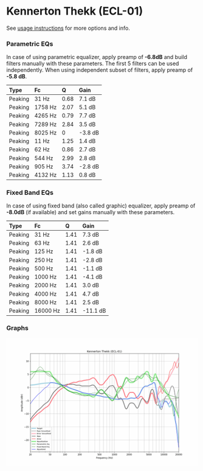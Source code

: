 # Kennerton Thekk (ECL-01)
See [usage instructions](https://github.com/jaakkopasanen/AutoEq#usage) for more options and info.

### Parametric EQs
In case of using parametric equalizer, apply preamp of **-6.8dB** and build filters manually
with these parameters. The first 5 filters can be used independently.
When using independent subset of filters, apply preamp of **-5.8 dB**.

| Type    | Fc      |    Q | Gain    |
|:--------|:--------|:-----|:--------|
| Peaking | 31 Hz   | 0.68 | 7.1 dB  |
| Peaking | 1758 Hz | 2.07 | 5.1 dB  |
| Peaking | 4265 Hz | 0.79 | 7.7 dB  |
| Peaking | 7289 Hz | 2.84 | 3.5 dB  |
| Peaking | 8025 Hz | 0    | -3.8 dB |
| Peaking | 11 Hz   | 1.25 | 1.4 dB  |
| Peaking | 62 Hz   | 0.86 | 2.7 dB  |
| Peaking | 544 Hz  | 2.99 | 2.8 dB  |
| Peaking | 905 Hz  | 3.74 | -2.8 dB |
| Peaking | 4132 Hz | 1.13 | 0.8 dB  |

### Fixed Band EQs
In case of using fixed band (also called graphic) equalizer, apply preamp of **-8.0dB**
(if available) and set gains manually with these parameters.

| Type    | Fc       |    Q | Gain     |
|:--------|:---------|:-----|:---------|
| Peaking | 31 Hz    | 1.41 | 7.3 dB   |
| Peaking | 63 Hz    | 1.41 | 2.6 dB   |
| Peaking | 125 Hz   | 1.41 | -1.8 dB  |
| Peaking | 250 Hz   | 1.41 | -2.8 dB  |
| Peaking | 500 Hz   | 1.41 | -1.1 dB  |
| Peaking | 1000 Hz  | 1.41 | -4.1 dB  |
| Peaking | 2000 Hz  | 1.41 | 3.0 dB   |
| Peaking | 4000 Hz  | 1.41 | 4.7 dB   |
| Peaking | 8000 Hz  | 1.41 | 2.5 dB   |
| Peaking | 16000 Hz | 1.41 | -11.1 dB |

### Graphs
![](./Kennerton%20Thekk%20(ECL-01).png)